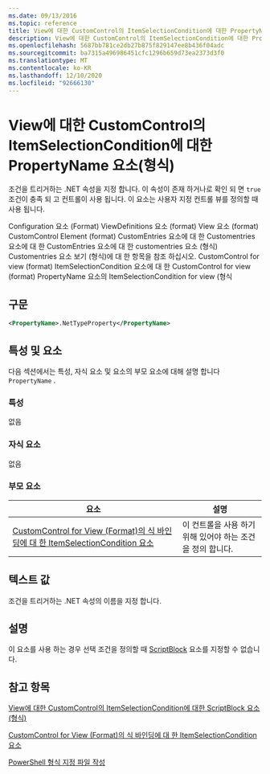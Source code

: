 ```yaml
---
ms.date: 09/13/2016
ms.topic: reference
title: View에 대한 CustomControl의 ItemSelectionCondition에 대한 PropertyName 요소(형식)
description: View에 대한 CustomControl의 ItemSelectionCondition에 대한 PropertyName 요소(형식)
ms.openlocfilehash: 5687bb781ce2db27b875f829147ee8b436f04adc
ms.sourcegitcommit: ba7315a496986451cfc1296b659d73ea2373d3f0
ms.translationtype: MT
ms.contentlocale: ko-KR
ms.lasthandoff: 12/10/2020
ms.locfileid: "92666130"
---
```

# <a name="propertyname-element-for-itemselectioncondition-for-customcontrol-for-view-format"></a>View에 대한 CustomControl의 ItemSelectionCondition에 대한 PropertyName 요소(형식)

조건을 트리거하는 .NET 속성을 지정 합니다. 이 속성이 존재 하거나로 확인 되 면 `true` 조건이 충족 되 고 컨트롤이 사용 됩니다. 이 요소는 사용자 지정 컨트롤 뷰를 정의할 때 사용 됩니다.

Configuration 요소 (Format) ViewDefinitions 요소 (format) View 요소 (format) CustomControl Element (format) CustomEntries 요소에 대 한 Customentries 요소에 대 한 CustomEntries 요소에 대 한 customentries 요소 (형식) Customentries 요소 보기 (형식)에 대 한 항목을 참조 하십시오. CustomControl for view (format) ItemSelectionCondition 요소에 대 한 CustomControl for view (format) PropertyName 요소의 ItemSelectionCondition for view (형식

## <a name="syntax"></a>구문

```xml
<PropertyName>.NetTypeProperty</PropertyName>
```

## <a name="attributes-and-elements"></a>특성 및 요소

다음 섹션에서는 특성, 자식 요소 및 요소의 부모 요소에 대해 설명 합니다 `PropertyName` .

### <a name="attributes"></a>특성

없음

### <a name="child-elements"></a>자식 요소

없음

### <a name="parent-elements"></a>부모 요소

|요소|설명|
|-------------|-----------------|
|[CustomControl for View (Format)의 식 바인딩에 대 한 ItemSelectionCondition 요소](./itemselectioncondition-element-for-expressionbinding-for-customcontrol-format.md)|이 컨트롤을 사용 하기 위해 있어야 하는 조건을 정의 합니다.|

## <a name="text-value"></a>텍스트 값

조건을 트리거하는 .NET 속성의 이름을 지정 합니다.

## <a name="remarks"></a>설명

이 요소를 사용 하는 경우 선택 조건을 정의할 때 [ScriptBlock](./scriptblock-element-for-itemselectioncondition-for-customcontrol-for-view-format.md) 요소를 지정할 수 없습니다.

## <a name="see-also"></a>참고 항목

[View에 대한 CustomControl의 ItemSelectionCondition에 대한 ScriptBlock 요소(형식)](./scriptblock-element-for-itemselectioncondition-for-customcontrol-for-view-format.md)

[CustomControl for View (Format)의 식 바인딩에 대 한 ItemSelectionCondition 요소](./itemselectioncondition-element-for-expressionbinding-for-customcontrol-format.md)

[PowerShell 형식 지정 파일 작성](./writing-a-powershell-formatting-file.md)
